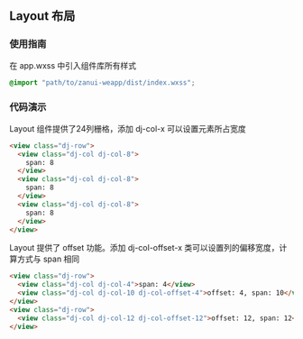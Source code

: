 ## Layout 布局

### 使用指南
在 app.wxss 中引入组件库所有样式
```css
@import "path/to/zanui-weapp/dist/index.wxss";
```

### 代码演示
Layout 组件提供了24列栅格，添加 dj-col-x 可以设置元素所占宽度
```html
<view class="dj-row">
  <view class="dj-col dj-col-8">
    span: 8
  </view>
  <view class="dj-col dj-col-8">
    span: 8
  </view>
  <view class="dj-col dj-col-8">
    span: 8
  </view>
</view>
```

Layout 提供了 offset 功能。添加 dj-col-offset-x 类可以设置列的偏移宽度，计算方式与 span 相同
```html
<view class="dj-row">
  <view class="dj-col dj-col-4">span: 4</view>
  <view class="dj-col dj-col-10 dj-col-offset-4">offset: 4, span: 10</view>
</view>
<view class="dj-row">
  <view class="dj-col dj-col-12 dj-col-offset-12">offset: 12, span: 12</view>
</view>
```
